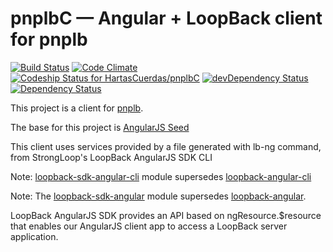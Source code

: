 # pnplbC — Angular + LoopBack client for pnplb

[![Build Status](https://travis-ci.org/HartasCuerdas/pnplbC.svg?branch=master)](https://travis-ci.org/HartasCuerdas/pnplbC)
[![Code Climate](https://codeclimate.com/repos/5417d946e30ba0433500978e/badges/a68889f4339ae1e1c1cb/gpa.svg)](https://codeclimate.com/repos/5417d946e30ba0433500978e/feed)
[![Codeship Status for HartasCuerdas/pnplbC](https://www.codeship.io/projects/6d7d7ad0-1f9c-0132-16fc-7e0cc80f5c25/status)](https://www.codeship.io/projects/35747)
[![devDependency Status](https://david-dm.org/HartasCuerdas/pnplbC/dev-status.svg)](https://david-dm.org/HartasCuerdas/pnplbC#info=devDependencies)
[![Dependency Status](https://gemnasium.com/HartasCuerdas/pnplbC.svg)](https://gemnasium.com/HartasCuerdas/pnplbC)

This project is a client for [pnplb](https://github.com/HartasCuerdas/pnplb).

The base for this project is [AngularJS Seed](https://github.com/angular/angular-seed)

This client uses services provided by a file generated with lb-ng command, from StrongLoop's LoopBack AngularJS SDK CLI

Note: [loopback-sdk-angular-cli](https://github.com/strongloop/loopback-sdk-angular-cli) module supersedes [loopback-angular-cli](https://www.npmjs.org/package/loopback-angular-cli)

Note: The [loopback-sdk-angular](https://github.com/strongloop/loopback-sdk-angular) module supersedes [loopback-angular](https://www.npmjs.org/loopback-angular).

LoopBack AngularJS SDK provides an API based on ngResource.$resource that enables our AngularJS client app to access a LoopBack server application.
